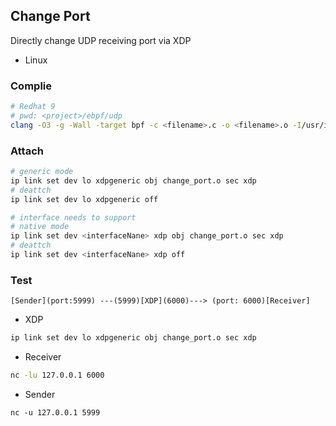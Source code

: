 ## Change Port

Directly change UDP receiving port via XDP

- Linux

### Complie

```bash
# Redhat 9
# pwd: <project>/ebpf/udp
clang -O3 -g -Wall -target bpf -c <filename>.c -o <filename>.o -I/usr/include/ -I./include -I/usr/lib64/clang/14.0.6/include
```

### Attach

```bash
# generic mode
ip link set dev lo xdpgeneric obj change_port.o sec xdp
# deattch
ip link set dev lo xdpgeneric off

# interface needs to support
# native mode
ip link set dev <interfaceNane> xdp obj change_port.o sec xdp
# deattch
ip link set dev <interfaceNane> xdp off
```

### Test

```
[Sender](port:5999) ---(5999)[XDP](6000)---> (port: 6000)[Receiver]
```

- XDP

```bash
ip link set dev lo xdpgeneric obj change_port.o sec xdp
```

- Receiver

```bash
nc -lu 127.0.0.1 6000
```

- Sender

```
nc -u 127.0.0.1 5999
```
